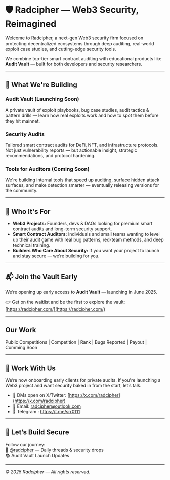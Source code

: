 # 🛡️ Radcipher — Web3 Security, Reimagined

Welcome to Radcipher, a next-gen Web3 security firm focused on protecting decentralized ecosystems through deep auditing, real-world exploit case studies, and cutting-edge security tools.

We combine top-tier smart contract auditing with educational products like **Audit Vault** — built for both developers and security researchers.

---

## 🚀 What We're Building

### Audit Vault (Launching Soon)  
A private vault of exploit playbooks, bug case studies, audit tactics & pattern drills — learn how real exploits work and how to spot them before they hit mainnet.

### Security Audits  
Tailored smart contract audits for DeFi, NFT, and infrastructure protocols. Not just vulnerability reports — but actionable insight, strategic recommendations, and protocol hardening.

### Tools for Auditors (Coming Soon)  
We're building internal tools that speed up auditing, surface hidden attack surfaces, and make detection smarter — eventually releasing versions for the community.

---

## 🧠 Who It's For

- **Web3 Projects:** Founders, devs & DAOs looking for premium smart contract audits and long-term security support.  
- **Smart Contract Auditors:** Individuals and small teams wanting to level up their audit game with real bug patterns, red-team methods, and deep technical training.  
- **Builders Who Care About Security:** If you want your project to launch and stay secure — we’re building for you.

---

## 📬 Join the Vault Early

We’re opening up early access to **Audit Vault** — launching in June 2025.

👉 Get on the waitlist and be the first to explore the vault:  
[https://radcipher.com/](https://radcipher.com/)

--- 
## Our Work
Public Competitions
| Competition | Rank | Bugs Reported | Payout |
Comming Soon

---
## 🤝 Work With Us

We’re now onboarding early clients for private audits. If you're launching a Web3 project and want security baked in from the start, let’s talk.

- 📩 DMs open on X/Twitter: [https://x.com/radcipher](https://x.com/radcipher)  
- 📧 Email: radcipher@outlook.com
- 📨 Telegram : https://t.me/srr0111

---

## 💬 Let’s Build Secure

Follow our journey:  
🧵 [@radcipher](https://x.com/radcipher) — Daily threads & security drops  
📚 Audit Vault Launch Updates

---

*© 2025 Radcipher — All rights reserved.*
